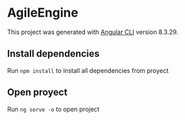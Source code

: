 # AgileEngine

This project was generated with [Angular CLI](https://github.com/angular/angular-cli) version 8.3.29.

## Install dependencies

Run `npm install` to install all dependencies from proyect

## Open proyect 

Run `ng serve -o` to open project
